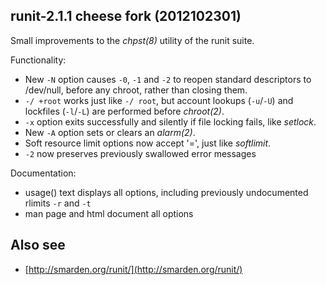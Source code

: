 ## runit-2.1.1 cheese fork (2012102301)

Small improvements to the *chpst(8)* utility of the runit suite.

Functionality:

 * New `-N` option causes `-0`, `-1` and `-2` to reopen standard descriptors
   to /dev/null, before any chroot, rather than closing them.
 * `-/ +root` works just like `-/ root`, but account lookups (`-u`/`-U`) and
   lockfiles (`-l`/`-L`) are performed before *chroot(2)*.
 * `-x` option exits successfully and silently if file locking fails, like
   *setlock*.
 * New `-A` option sets or clears an *alarm(2)*.
 * Soft resource limit options now accept '=', just like *softlimit*.
 * `-2` now preserves previously swallowed error messages

Documentation:

 * usage() text displays all options, including previously undocumented
   rlimits `-r` and `-t`
 * man page and html document all options

## Also see

* [http://smarden.org/runit/](http://smarden.org/runit/)
